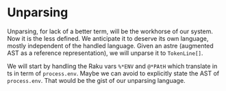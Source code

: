 # Unparsing

Unparsing, for lack of a better term, will be the workhorse of our system.
Now it is the less defined. We anticipate it to deserve its own language, mostly
independent of the handled language.
Given an astre (augmented AST as a reference representation), we will
unparse it to `TokenLine[]`.

We will start by handling the Raku vars `%*ENV` and `@*PAtH` which translate in
ts in
term of `process.env`. Maybe we can avoid to  explicitly state the AST of `process.env`.
That would be the gist of our unparsing language.

